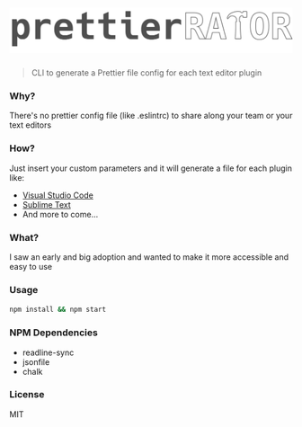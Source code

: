 # [![prettierRATOR](media/logo.png)](https://github.com/Fenwil/prettierRATOR)

> CLI to generate a Prettier file config for each text editor plugin

### Why?
There's no prettier config file (like .eslintrc) to share along your team or your text editors

### How?
Just insert your custom parameters and it will generate a file for each plugin like:
* [Visual Studio Code](https://marketplace.visualstudio.com/items?itemName=esbenp.prettier-vscode)
* [Sublime Text](https://packagecontrol.io/packages/JsPrettier)
* And more to come...

### What?
I saw an early and big adoption and wanted to make it more accessible and easy to use

### Usage
```bash
npm install && npm start
```

### NPM Dependencies
* readline-sync
* jsonfile
* chalk

### License
MIT
